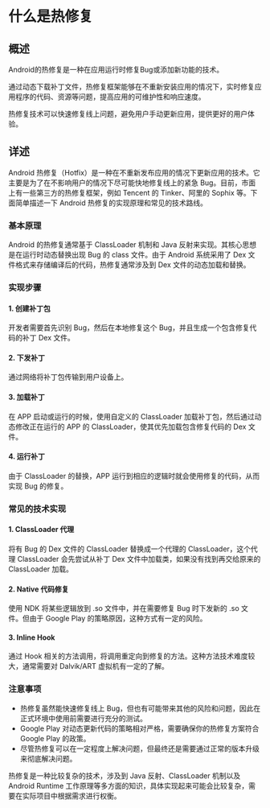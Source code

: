 # 什么是热修复

## 概述

Android的热修复是一种在应用运行时修复Bug或添加新功能的技术。

通过动态下载补丁文件，热修复框架能够在不重新安装应用的情况下，实时修复应用程序的代码、资源等问题，提高应用的可维护性和响应速度。

热修复技术可以快速修复线上问题，避免用户手动更新应用，提供更好的用户体验。

## 详述

Android 热修复（Hotfix）是一种在不重新发布应用的情况下更新应用的技术。它主要是为了在不影响用户的情况下尽可能快地修复线上的紧急 Bug。目前，市面上有一些第三方的热修复框架，例如 Tencent 的 Tinker、阿里的 Sophix 等。下面简单描述一下 Android 热修复的实现原理和常见的技术路线。

### 基本原理

Android 的热修复通常基于 ClassLoader 机制和 Java 反射来实现。其核心思想是在运行时动态替换出现 Bug 的 class 文件。由于 Android 系统采用了 Dex 文件格式来存储编译后的代码，热修复通常涉及到 Dex 文件的动态加载和替换。

### 实现步骤

#### 1. 创建补丁包
开发者需要首先识别 Bug，然后在本地修复这个 Bug，并且生成一个包含修复代码的补丁 Dex 文件。

#### 2. 下发补丁
通过网络将补丁包传输到用户设备上。

#### 3. 加载补丁
在 APP 启动或运行的时候，使用自定义的 ClassLoader 加载补丁包，然后通过动态修改正在运行的 APP 的 ClassLoader，使其优先加载包含修复代码的 Dex 文件。

#### 4. 运行补丁
由于 ClassLoader 的替换，APP 运行到相应的逻辑时就会使用修复的代码，从而实现 Bug 的修复。

### 常见的技术实现

#### 1. **ClassLoader 代理**
将有 Bug 的 Dex 文件的 ClassLoader 替换成一个代理的 ClassLoader，这个代理 ClassLoader 会先尝试从补丁 Dex 文件中加载类，如果没有找到再交给原来的 ClassLoader 加载。

#### 2. **Native 代码修复**
使用 NDK 将某些逻辑放到 .so 文件中，并在需要修复 Bug 时下发新的 .so 文件。但由于 Google Play 的策略原因，这种方式有一定的风险。

#### 3. **Inline Hook**
通过 Hook 相关的方法调用，将调用重定向到修复的方法。这种方法技术难度较大，通常需要对 Dalvik/ART 虚拟机有一定的了解。

### 注意事项

- 热修复虽然能快速修复线上 Bug，但也有可能带来其他的风险和问题，因此在正式环境中使用前需要进行充分的测试。
- Google Play 对动态更新代码的策略相对严格，需要确保你的热修复方案符合 Google Play 的政策。
- 尽管热修复可以在一定程度上解决问题，但最终还是需要通过正常的版本升级来彻底解决问题。

热修复是一种比较复杂的技术，涉及到 Java 反射、ClassLoader 机制以及 Android Runtime 工作原理等多方面的知识，具体实现起来可能会比较复杂，需要在实际项目中根据需求进行权衡。